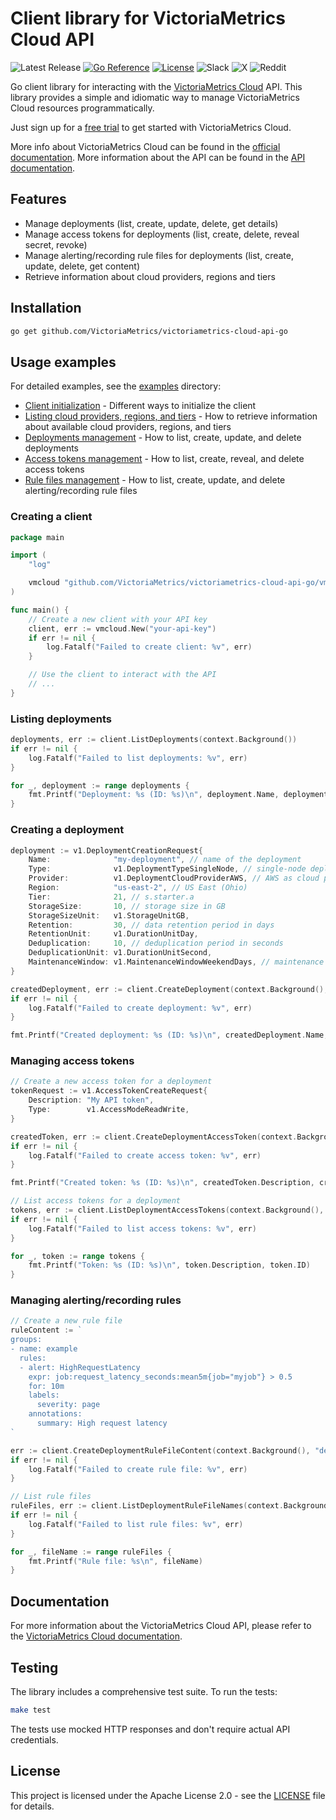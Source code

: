 # Client library for VictoriaMetrics Cloud API

![Latest Release](https://img.shields.io/github/v/release/VictoriaMetrics/victoriametrics-cloud-api-go?sort=semver&label=&logo=github&labelColor=gray&color=gray&link=https%3A%2F%2Fgithub.com%2FVictoriaMetrics%2Fvictoriametrics-cloud-api-go%2Freleases%2Flatest)
[![Go Reference](https://pkg.go.dev/badge/github.com/VictoriaMetrics/victoriametrics-cloud-api-go.svg)](https://pkg.go.dev/github.com/VictoriaMetrics/victoriametrics-cloud-api-go)
[![License](https://img.shields.io/badge/License-Apache%202.0-blue.svg)](LICENSE)
![Slack](https://img.shields.io/badge/Join-4A154B?logo=slack&link=https%3A%2F%2Fslack.victoriametrics.com)
![X](https://img.shields.io/twitter/follow/VictoriaMetrics?style=flat&label=Follow&color=black&logo=x&labelColor=black&link=https%3A%2F%2Fx.com%2FVictoriaMetrics)
![Reddit](https://img.shields.io/reddit/subreddit-subscribers/VictoriaMetrics?style=flat&label=Join&labelColor=red&logoColor=white&logo=reddit&link=https%3A%2F%2Fwww.reddit.com%2Fr%2FVictoriaMetrics)

Go client library for interacting with the [VictoriaMetrics Cloud](https://victoriametrics.com/products/cloud/) API. 
This library provides a simple and idiomatic way to manage VictoriaMetrics Cloud resources programmatically.

Just sign up for a [free trial](https://victoriametrics.cloud) to get started with VictoriaMetrics Cloud.

More info about VictoriaMetrics Cloud can be found in the [official documentation](https://docs.victoriametrics.com/victoriametrics-cloud/).
More information about the API can be found in the [API documentation](https://docs.victoriametrics.com/victoriametrics-cloud/api/).

## Features

- Manage deployments (list, create, update, delete, get details)
- Manage access tokens for deployments (list, create, delete, reveal secret, revoke)
- Manage alerting/recording rule files for deployments (list, create, update, delete, get content)
- Retrieve information about cloud providers, regions and tiers

## Installation

```bash
go get github.com/VictoriaMetrics/victoriametrics-cloud-api-go
```

## Usage examples

For detailed examples, see the [examples](examples) directory:

- [Client initialization](examples/01_client_init/01_client_init.go) - Different ways to initialize the client
- [Listing cloud providers, regions, and tiers](examples/02_providers_regions_tiers/02_providers_regions_tiers.go) - How to retrieve information about available cloud providers, regions, and tiers
- [Deployments management](examples/03_deployments_management/03_deployments_management.go) - How to list, create, update, and delete deployments
- [Access tokens management](examples/04_access_tokens_management/04_access_tokens_management.go) - How to list, create, reveal, and delete access tokens
- [Rule files management](examples/05_rule_files_management/05_rule_files_management.go) - How to list, create, update, and delete alerting/recording rule files

### Creating a client

```go
package main

import (
	"log"

	vmcloud "github.com/VictoriaMetrics/victoriametrics-cloud-api-go/vmcloud/v1"
)

func main() {
	// Create a new client with your API key
	client, err := vmcloud.New("your-api-key")
	if err != nil {
		log.Fatalf("Failed to create client: %v", err)
	}

	// Use the client to interact with the API
	// ...
}
```

### Listing deployments

```go
deployments, err := client.ListDeployments(context.Background())
if err != nil {
	log.Fatalf("Failed to list deployments: %v", err)
}

for _, deployment := range deployments {
	fmt.Printf("Deployment: %s (ID: %s)\n", deployment.Name, deployment.ID)
}
```

### Creating a deployment

```go
deployment := v1.DeploymentCreationRequest{
	Name:              "my-deployment", // name of the deployment
	Type:              v1.DeploymentTypeSingleNode, // single-node deployment
	Provider:          v1.DeploymentCloudProviderAWS, // AWS as cloud provider
	Region:            "us-east-2", // US East (Ohio)
	Tier:              21, // s.starter.a
	StorageSize:       10, // storage size in GB
	StorageSizeUnit:   v1.StorageUnitGB,
	Retention:         30, // data retention period in days
	RetentionUnit:     v1.DurationUnitDay, 
	Deduplication:     10, // deduplication period in seconds
	DeduplicationUnit: v1.DurationUnitSecond,
	MaintenanceWindow: v1.MaintenanceWindowWeekendDays, // maintenance window on weekends
}

createdDeployment, err := client.CreateDeployment(context.Background(), deployment)
if err != nil {
	log.Fatalf("Failed to create deployment: %v", err)
}

fmt.Printf("Created deployment: %s (ID: %s)\n", createdDeployment.Name, createdDeployment.ID)
```

### Managing access tokens

```go
// Create a new access token for a deployment
tokenRequest := v1.AccessTokenCreateRequest{
	Description: "My API token",
	Type:        v1.AccessModeReadWrite,
}

createdToken, err := client.CreateDeploymentAccessToken(context.Background(), "deployment-id", tokenRequest)
if err != nil {
	log.Fatalf("Failed to create access token: %v", err)
}

fmt.Printf("Created token: %s (ID: %s)\n", createdToken.Description, createdToken.ID)

// List access tokens for a deployment
tokens, err := client.ListDeploymentAccessTokens(context.Background(), "deployment-id")
if err != nil {
	log.Fatalf("Failed to list access tokens: %v", err)
}

for _, token := range tokens {
	fmt.Printf("Token: %s (ID: %s)\n", token.Description, token.ID)
}
```

### Managing alerting/recording rules

```go
// Create a new rule file
ruleContent := `
groups:
- name: example
  rules:
  - alert: HighRequestLatency
    expr: job:request_latency_seconds:mean5m{job="myjob"} > 0.5
    for: 10m
    labels:
      severity: page
    annotations:
      summary: High request latency
`

err := client.CreateDeploymentRuleFileContent(context.Background(), "deployment-id", "high-latency-alert.yml", ruleContent)
if err != nil {
	log.Fatalf("Failed to create rule file: %v", err)
}

// List rule files
ruleFiles, err := client.ListDeploymentRuleFileNames(context.Background(), "deployment-id")
if err != nil {
	log.Fatalf("Failed to list rule files: %v", err)
}

for _, fileName := range ruleFiles {
	fmt.Printf("Rule file: %s\n", fileName)
}
```

## Documentation

For more information about the VictoriaMetrics Cloud API, please refer to the [VictoriaMetrics Cloud documentation](https://docs.victoriametrics.com/victoriametrics-cloud/api/).

## Testing

The library includes a comprehensive test suite. To run the tests:

```bash
make test
```

The tests use mocked HTTP responses and don't require actual API credentials.

## License

This project is licensed under the Apache License 2.0 - see the [LICENSE](LICENSE) file for details.

